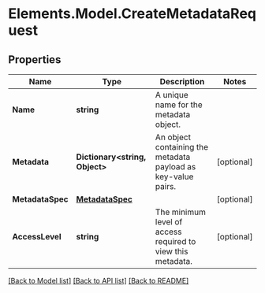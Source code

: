 # Elements.Model.CreateMetadataRequest

## Properties

Name | Type | Description | Notes
------------ | ------------- | ------------- | -------------
**Name** | **string** | A unique name for the metadata object. | 
**Metadata** | **Dictionary&lt;string, Object&gt;** | An object containing the metadata payload as key-value pairs. | [optional] 
**MetadataSpec** | [**MetadataSpec**](MetadataSpec.md) |  | [optional] 
**AccessLevel** | **string** | The minimum level of access required to view this metadata. | [optional] 

[[Back to Model list]](../README.md#documentation-for-models) [[Back to API list]](../README.md#documentation-for-api-endpoints) [[Back to README]](../README.md)

